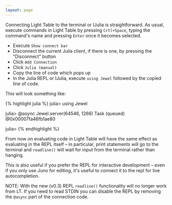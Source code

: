 ```yaml
---
layout: page
---
```

Connecting Light Table to the terminal or IJulia is straightforward. As usual, execute commands in Light Table by pressing `Crtl+Space`, typing the command's name and pressing `Enter` once it becomes selected.

* Execute `Show connect bar`
* Disconnect the current Julia client, if there is one, by pressing the "Disconnect" button
* Click `Add Connection`
* Click `Julia (manual)`
* Copy the line of code which pops up
* In the Julia REPL or IJulia, execute `using Jewel` followed by the copied line of code.

This will look something like:

{% highlight julia %}
julia> using Jewel

julia> @async Jewel.server(64546, 1266)
Task (queued) @0x00007fa46fb1ae80

julia>
{% endhighlight %}

From now on evaluating code in Light Table will have the same effect as evaluating in the REPL itself – in particular, print statements will go to the terminal and `readline()` will wait for input from the terminal rather than hanging.

This is also useful if you prefer the REPL for interactive development – even if you only use Juno for editing, it's useful to connect it to the repl for live autocompletion.

NOTE: With the new (v0.3) REPL `readline()` functionality will no longer work from LT. If you need to read STDIN you can disable the REPL by removing the `@async` part of the connection code.
